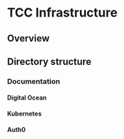 # TCC Infrastructure

## Overview


## Directory structure

### Documentation

#### Digital Ocean

#### Kubernetes

#### Auth0